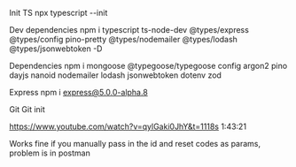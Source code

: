 Init TS
npx typescript --init

Dev dependencies
npm i typescript ts-node-dev @types/express @types/config pino-pretty @types/nodemailer @types/lodash @types/jsonwebtoken -D

Dependencies
npm i mongoose @typegoose/typegoose config argon2 pino dayjs nanoid nodemailer lodash jsonwebtoken dotenv zod

Express
npm i express@5.0.0-alpha.8

Git
Git init

https://www.youtube.com/watch?v=qylGaki0JhY&t=1118s
1:43:21

Works fine if you manually pass in the id and reset codes as params, problem is in postman
